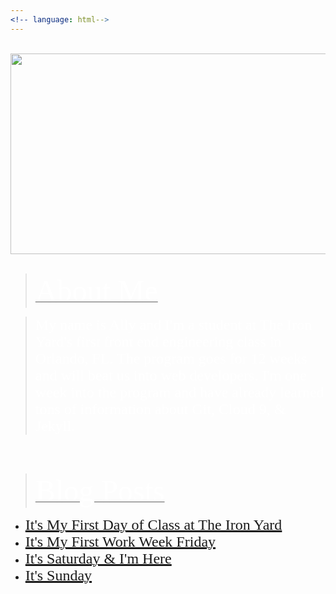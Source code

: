 ```yaml
---
<!-- language: html-->
---
```

<html>
<br>
<center><a href="http://www.twitter.com/allyhinton"><img src="https://xx-nova-xx_github_io-c9-xxnovaxx.c9.io//images/NovaBlogHeaderFile_002.jpg" width="1200" height="321"></a></center>
<body background="http://xx-nova-xx_github_io-c9-xxnovaxx.c9.io/images/black-gradient-background.jpg">
</body>

<br>

<blockquote><u><font size ="14" color="white" face="Graphite STD">About Me</font></u></blockquote>


<blockquote><font size="5" color="white" face="Graphite STD">My name is Ally and I'm a student at The Iron Yard's first front end engineering class in Orlando, FL. The program goes for 12 weeks and will beat us into web developers. I'm one week into the program and have already learned tons of information about Git, Cloud 9, & Jekyll.</font></blockquote>
<br>
<br>
<blockquote><u><font size="14" color="white" face="Graphite STD">Blog Posts</font></blockquote>

  <ul>
  <li><font size="5" color="white" face="Graphite STD"><a href="2014/09/22/FirstDayAtTheYard.html">It's My First Day of Class at The Iron Yard</font></li>
  <li><font size="5" color="white" face="Graphite STD"><a href="/2014/09/27/FifthDayAtTheYard.html">It's My First Work Week Friday</font></li>
  <li><font size="5" color="white" face="Graphite STD"><a href="/2014/09/28/SixthDayAtTheYard.html">It's Saturday & I'm Here</font></li>
  <li><font size="5" color="white" face="Graphite STD"><a href="/2014-09-29-SeventhDayAtTheYard.html">It's Sunday</font></li>
  </ul>

</html>
 
